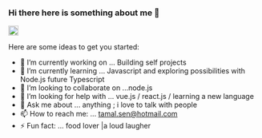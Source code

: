 ### Hi there here is something about me 👋
<a href="https://www.linkedin.com/in/knowmetamal/" target="_blank"><img height="20" width="20" src="https://cdn.jsdelivr.net/npm/simple-icons@v3/icons/linkedin.svg" /></a> 




Here are some ideas to get you started:

- 🔭 I’m currently working on ... Building self projects 
- 🌱 I’m currently learning ... Javascript and exploring possibilities with Node.js future Typescript
- 👯 I’m looking to collaborate on ...node.js
- 🤔 I’m looking for help with ... vue.js / react.js / learning a new language 
- 💬 Ask me about ... anything ; i love to talk with people
- 📫 How to reach me: ... tamal.sen@hotmail.com 
- ⚡ Fun fact: ... food lover |a loud laugher 
